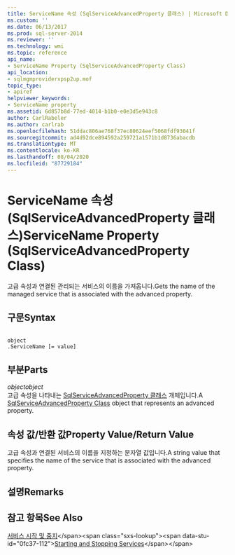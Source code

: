 ```yaml
---
title: ServiceName 속성 (SqlServiceAdvancedProperty 클래스) | Microsoft Docs
ms.custom: ''
ms.date: 06/13/2017
ms.prod: sql-server-2014
ms.reviewer: ''
ms.technology: wmi
ms.topic: reference
api_name:
- ServiceName Property (SqlServiceAdvancedProperty Class)
api_location:
- sqlmgmproviderxpsp2up.mof
topic_type:
- apiref
helpviewer_keywords:
- ServiceName property
ms.assetid: 6d857b8d-77ed-4014-b1b0-e0e3d5e943c8
author: CarlRabeler
ms.author: carlrab
ms.openlocfilehash: 51ddac806ae768f37ec80624eef5068fdf93041f
ms.sourcegitcommit: ad4d92dce894592a259721a1571b1d8736abacdb
ms.translationtype: MT
ms.contentlocale: ko-KR
ms.lasthandoff: 08/04/2020
ms.locfileid: "87729184"
---
```

# <a name="servicename-property-sqlserviceadvancedproperty-class"></a><span data-ttu-id="0fc37-102">ServiceName 속성(SqlServiceAdvancedProperty 클래스)</span><span class="sxs-lookup"><span data-stu-id="0fc37-102">ServiceName Property (SqlServiceAdvancedProperty Class)</span></span>
  <span data-ttu-id="0fc37-103">고급 속성과 연결된 관리되는 서비스의 이름을 가져옵니다.</span><span class="sxs-lookup"><span data-stu-id="0fc37-103">Gets the name of the managed service that is associated with the advanced property.</span></span>  
  
## <a name="syntax"></a><span data-ttu-id="0fc37-104">구문</span><span class="sxs-lookup"><span data-stu-id="0fc37-104">Syntax</span></span>  
  
```  
  
object  
.ServiceName [= value]  
```  
  
## <a name="parts"></a><span data-ttu-id="0fc37-105">부분</span><span class="sxs-lookup"><span data-stu-id="0fc37-105">Parts</span></span>  
 <span data-ttu-id="0fc37-106">*object*</span><span class="sxs-lookup"><span data-stu-id="0fc37-106">*object*</span></span>  
 <span data-ttu-id="0fc37-107">고급 속성을 나타내는 [SqlServiceAdvancedProperty 클래스](sqlserviceadvancedproperty-class.md) 개체입니다.</span><span class="sxs-lookup"><span data-stu-id="0fc37-107">A [SqlServiceAdvancedProperty Class](sqlserviceadvancedproperty-class.md) object that represents an advanced property.</span></span>  
  
## <a name="property-valuereturn-value"></a><span data-ttu-id="0fc37-108">속성 값/반환 값</span><span class="sxs-lookup"><span data-stu-id="0fc37-108">Property Value/Return Value</span></span>  
 <span data-ttu-id="0fc37-109">고급 속성과 연결된 서비스의 이름을 지정하는 문자열 값입니다.</span><span class="sxs-lookup"><span data-stu-id="0fc37-109">A string value that specifies the name of the service that is associated with the advanced property.</span></span>  
  
## <a name="remarks"></a><span data-ttu-id="0fc37-110">설명</span><span class="sxs-lookup"><span data-stu-id="0fc37-110">Remarks</span></span>  
  
## <a name="see-also"></a><span data-ttu-id="0fc37-111">참고 항목</span><span class="sxs-lookup"><span data-stu-id="0fc37-111">See Also</span></span>  
 <span data-ttu-id="0fc37-112">[서비스 시작 및 중지](https://technet.microsoft.com/library/ms174886\(v=sql.105\).aspx)</span><span class="sxs-lookup"><span data-stu-id="0fc37-112">[Starting and Stopping Services](https://technet.microsoft.com/library/ms174886\(v=sql.105\).aspx)</span></span>  
  
  
